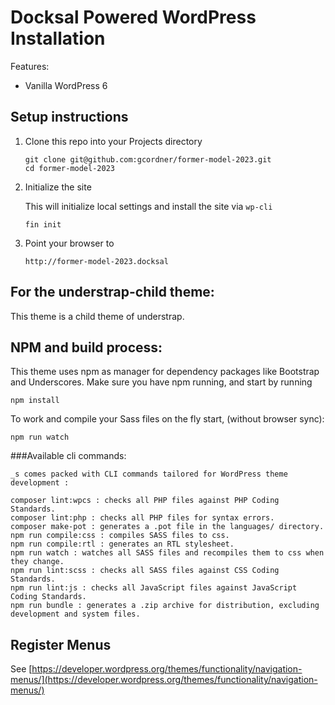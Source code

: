 # Docksal Powered WordPress Installation

Features:

- Vanilla WordPress 6

## Setup instructions

1. Clone this repo into your Projects directory

    ```
    git clone git@github.com:gcordner/former-model-2023.git
    cd former-model-2023
    ```

1. Initialize the site

    This will initialize local settings and install the site via `wp-cli`

    ```
    fin init
    ```

1. Point your browser to

    ```
    http://former-model-2023.docksal
    ```
    
## For the understrap-child theme:
This theme is a child theme of understrap. 

## NPM and build process:
This theme uses npm as manager for dependency packages like Bootstrap and Underscores. Make sure you have npm running, and start by running
 ```
 npm install
 ```

To work and compile your Sass files on the fly start, (without browser sync):
```
npm run watch
```


###Available cli commands:
```
_s comes packed with CLI commands tailored for WordPress theme development :

composer lint:wpcs : checks all PHP files against PHP Coding Standards.
composer lint:php : checks all PHP files for syntax errors.
composer make-pot : generates a .pot file in the languages/ directory.
npm run compile:css : compiles SASS files to css.
npm run compile:rtl : generates an RTL stylesheet.
npm run watch : watches all SASS files and recompiles them to css when they change.
npm run lint:scss : checks all SASS files against CSS Coding Standards.
npm run lint:js : checks all JavaScript files against JavaScript Coding Standards.
npm run bundle : generates a .zip archive for distribution, excluding development and system files.
```


## Register Menus
See [https://developer.wordpress.org/themes/functionality/navigation-menus/](https://developer.wordpress.org/themes/functionality/navigation-menus/)
